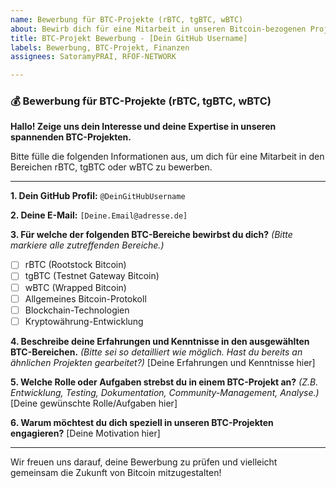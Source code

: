 ```yaml
---
name: Bewerbung für BTC-Projekte (rBTC, tgBTC, wBTC)
about: Bewirb dich für eine Mitarbeit in unseren Bitcoin-bezogenen Projekten.
title: BTC-Projekt Bewerbung - [Dein GitHub Username]
labels: Bewerbung, BTC-Projekt, Finanzen
assignees: SatoramyPRAI, RFOF-NETWORK

---
```


### 💰 Bewerbung für BTC-Projekte (rBTC, tgBTC, wBTC)

**Hallo! Zeige uns dein Interesse und deine Expertise in unseren spannenden BTC-Projekten.**

Bitte fülle die folgenden Informationen aus, um dich für eine Mitarbeit in den Bereichen rBTC, tgBTC oder wBTC zu bewerben.

---

**1. Dein GitHub Profil:**
`@DeinGitHubUsername`

**2. Deine E-Mail:**
`[Deine.Email@adresse.de]`

**3. Für welche der folgenden BTC-Bereiche bewirbst du dich?**
*(Bitte markiere alle zutreffenden Bereiche.)*
- [ ] rBTC (Rootstock Bitcoin)
- [ ] tgBTC (Testnet Gateway Bitcoin)
- [ ] wBTC (Wrapped Bitcoin)
- [ ] Allgemeines Bitcoin-Protokoll
- [ ] Blockchain-Technologien
- [ ] Kryptowährung-Entwicklung

**4. Beschreibe deine Erfahrungen und Kenntnisse in den ausgewählten BTC-Bereichen.**
*(Bitte sei so detailliert wie möglich. Hast du bereits an ähnlichen Projekten gearbeitet?)*
[Deine Erfahrungen und Kenntnisse hier]

**5. Welche Rolle oder Aufgaben strebst du in einem BTC-Projekt an?**
*(Z.B. Entwicklung, Testing, Dokumentation, Community-Management, Analyse.)*
[Deine gewünschte Rolle/Aufgaben hier]

**6. Warum möchtest du dich speziell in unseren BTC-Projekten engagieren?**
[Deine Motivation hier]

---

Wir freuen uns darauf, deine Bewerbung zu prüfen und vielleicht gemeinsam die Zukunft von Bitcoin mitzugestalten!
